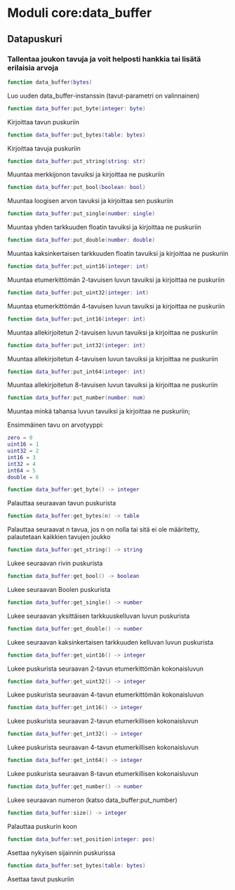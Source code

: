 # Moduli core:data_buffer

## Datapuskuri
### Tallentaa joukon tavuja ja voit helposti hankkia tai lisätä erilaisia ​​arvoja

```lua
function data_buffer(bytes)
```
Luo uuden data_buffer-instanssin (tavut-parametri on valinnainen)

```lua
function data_buffer:put_byte(integer: byte)
```
Kirjoittaa tavun puskuriin

```lua
function data_buffer:put_bytes(table: bytes)
```
Kirjoittaa tavuja puskuriin

```lua
function data_buffer:put_string(string: str)
```
Muuntaa merkkijonon tavuiksi ja kirjoittaa ne puskuriin

```lua
function data_buffer:put_bool(boolean: bool)
```
Muuntaa loogisen arvon tavuksi ja kirjoittaa sen puskuriin

```lua
function data_buffer:put_single(number: single)
```
Muuntaa yhden tarkkuuden floatin tavuiksi ja kirjoittaa ne puskuriin

```lua
function data_buffer:put_double(number: double)
```
Muuntaa kaksinkertaisen tarkkuuden floatin tavuiksi ja kirjoittaa ne puskuriin

```lua
function data_buffer:put_uint16(integer: int)
```
Muuntaa etumerkittömän 2-tavuisen luvun tavuiksi ja kirjoittaa ne puskuriin

```lua
function data_buffer:put_uint32(integer: int)
```
Muuntaa etumerkittömän 4-tavuisen luvun tavuiksi ja kirjoittaa ne puskuriin

```lua
function data_buffer:put_int16(integer: int)
```
Muuntaa allekirjoitetun 2-tavuisen luvun tavuiksi ja kirjoittaa ne puskuriin

```lua
function data_buffer:put_int32(integer: int)
```
Muuntaa allekirjoitetun 4-tavuisen luvun tavuiksi ja kirjoittaa ne puskuriin

```lua
function data_buffer:put_int64(integer: int)
```
Muuntaa allekirjoitetun 8-tavuisen luvun tavuiksi ja kirjoittaa ne puskuriin

```lua
function data_buffer:put_number(number: num)
```
Muuntaa minkä tahansa luvun tavuiksi ja kirjoittaa ne puskuriin;

Ensimmäinen tavu on arvotyyppi:
```lua
zero = 0
uint16 = 1
uint32 = 2
int16 = 3
int32 = 4
int64 = 5
double = 6
```

```lua
function data_buffer:get_byte() -> integer
```
Palauttaa seuraavan tavun puskurista

```lua
function data_buffer:get_bytes(n) -> table
```
Palauttaa seuraavat n tavua, jos n on nolla tai sitä ei ole määritetty, palautetaan kaikkien tavujen joukko

```lua
function data_buffer:get_string() -> string
```
Lukee seuraavan rivin puskurista

```lua
function data_buffer:get_bool() -> boolean
```
Lukee seuraavan Boolen puskurista

```lua
function data_buffer:get_single() -> number
```
Lukee seuraavan yksittäisen tarkkuuskelluvan luvun puskurista

```lua
function data_buffer:get_double() -> number
```
Lukee seuraavan kaksinkertaisen tarkkuuden kelluvan luvun puskurista

```lua
function data_buffer:get_uint16() -> integer
```
Lukee puskurista seuraavan 2-tavun etumerkittömän kokonaisluvun

```lua
function data_buffer:get_uint32() -> integer
```
Lukee puskurista seuraavan 4-tavun etumerkittömän kokonaisluvun

```lua
function data_buffer:get_int16() -> integer
```
Lukee puskurista seuraavan 2-tavun etumerkillisen kokonaisluvun

```lua
function data_buffer:get_int32() -> integer
```
Lukee puskurista seuraavan 4-tavun etumerkillisen kokonaisluvun

```lua
function data_buffer:get_int64() -> integer
```
Lukee puskurista seuraavan 8-tavun etumerkillisen kokonaisluvun

```lua
function data_buffer:get_number() -> number
```
Lukee seuraavan numeron (katso data_buffer:put_number)

```lua
function data_buffer:size() -> integer
```
Palauttaa puskurin koon

```lua
function data_buffer:set_position(integer: pos)
```
Asettaa nykyisen sijainnin puskurissa

```lua
function data_buffer:set_bytes(table: bytes)
```
Asettaa tavut puskuriin
